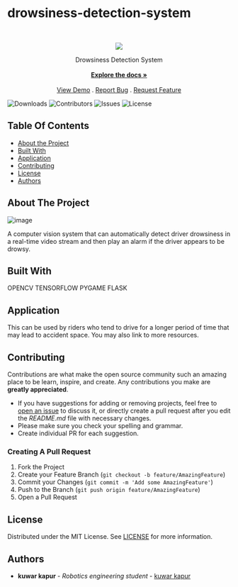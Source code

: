 # drowsiness-detection-system

<br/>
<p align="center">
  <a href="https://github.com/kuwarkapur/drowsiness-detection-system">
  <img src=https://tse4.mm.bing.net/th?id=OIP.eTb63461MdtGd2-2bkhZiQHaE8&pid=Api&P=0&w=232&h=156>  
  </a>

  <p align="center">
    Drowsiness Detection System
    <br/>
    <br/>
    <a href="https://github.com/kuwarkapur/drowsiness-detection-system"><strong>Explore the docs »</strong></a>
    <br/>
    <br/>
    <a href="https://github.com/kuwarkapur/drowsiness-detection-system">View Demo</a>
    .
    <a href="https://github.com/kuwarkapur/drowsiness-detection-system/issues">Report Bug</a>
    .
    <a href="https://github.com/kuwarkapur/drowsiness-detection-system/issues">Request Feature</a>
  </p>
</p>

![Downloads](https://img.shields.io/github/downloads/kuwarkapur/drowsiness-detection-system/total) ![Contributors](https://img.shields.io/github/contributors/kuwarkapur/drowsiness-detection-system?color=dark-green) ![Issues](https://img.shields.io/github/issues/kuwarkapur/drowsiness-detection-system) ![License](https://img.shields.io/github/license/kuwarkapur/drowsiness-detection-system) 

## Table Of Contents

* [About the Project](#about-the-project)
* [Built With](#built-with)
* [Application](#Application)
* [Contributing](#contributing)
* [License](#license)
* [Authors](#authors)


## About The Project

![image](https://user-images.githubusercontent.com/60036785/138584775-215f04c2-2363-437d-8091-5f3630a77d28.png)


A computer vision system that can automatically detect driver drowsiness in a real-time video stream and then play an alarm if the driver appears to be drowsy.

## Built With

OPENCV
TENSORFLOW
PYGAME
FLASK

## Application

This can be used by riders who tend to drive for a longer period of time that may lead to accident space. You may also link to more resources.



## Contributing

Contributions are what make the open source community such an amazing place to be learn, inspire, and create. Any contributions you make are **greatly appreciated**.
* If you have suggestions for adding or removing projects, feel free to [open an issue](https://github.com/kuwarkapur/drowsiness-detection-system/issues/new) to discuss it, or directly create a pull request after you edit the *README.md* file with necessary changes.
* Please make sure you check your spelling and grammar.
* Create individual PR for each suggestion.

### Creating A Pull Request

1. Fork the Project
2. Create your Feature Branch (`git checkout -b feature/AmazingFeature`)
3. Commit your Changes (`git commit -m 'Add some AmazingFeature'`)
4. Push to the Branch (`git push origin feature/AmazingFeature`)
5. Open a Pull Request

## License

Distributed under the MIT License. See [LICENSE](https://github.com/kuwarkapur/drowsiness-detection-system/blob/main/LICENSE.md) for more information.

## Authors

* **kuwar kapur** - *Robotics engineering student* - [kuwar kapur](https://github.com/kuwarkapur) 


